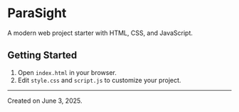 # ParaSight

A modern web project starter with HTML, CSS, and JavaScript.

## Getting Started

1. Open `index.html` in your browser.
2. Edit `style.css` and `script.js` to customize your project.

---

Created on June 3, 2025.

